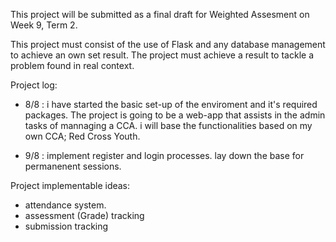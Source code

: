 This project will be submitted as a final draft for Weighted Assesment on Week 9, Term 2. 

This project must consist of the use of Flask and any database management to achieve an own set result.
The project must achieve a result to tackle a problem found in real context.

Project log: 

  - 8/8 : i have started the basic set-up of the enviroment and it's required packages. The project is going to be a web-app that assists in the admin tasks of
    mannaging a CCA. i will base the functionalities based on my own CCA; Red Cross Youth.

  - 9/8 : implement register and login processes. lay down the base for permanenent sessions. 
    
Project implementable ideas: 
  - attendance system.
  - assessment (Grade) tracking
  - submission tracking
